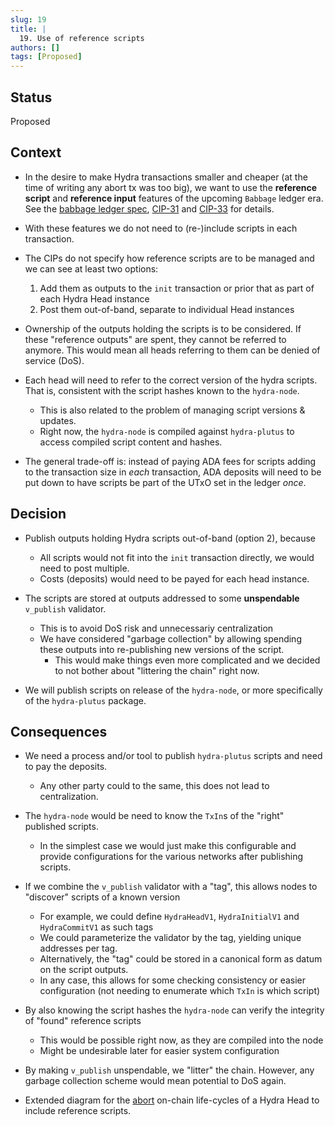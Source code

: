 ```yaml
---
slug: 19
title: | 
  19. Use of reference scripts
authors: []
tags: [Proposed]
---
```


## Status

Proposed

## Context

* In the desire to make Hydra transactions smaller and cheaper (at the time of writing any abort tx was too big), we want to use the **reference script** and **reference input** features of the upcoming `Babbage` ledger era. See the [babbage ledger spec](https://hydra.iohk.io/build/16861604/download/1/babbage-changes.pdf), [CIP-31](https://github.com/cardano-foundation/CIPs/tree/master/CIP-0031) and [CIP-33](https://github.com/cardano-foundation/CIPs/tree/master/CIP-0033) for details.

* With these features we do not need to (re-)include scripts in each transaction.

* The CIPs do not specify how reference scripts are to be managed and we can see at least two options:
  1. Add them as outputs to the `init` transaction or prior that as part of each Hydra Head instance
  2. Post them out-of-band, separate to individual Head instances

* Ownership of the outputs holding the scripts is to be considered. If these "reference outputs" are spent, they cannot be referred to anymore. This would mean all heads referring to them can be denied of service (DoS).

* Each head will need to refer to the correct version of the hydra scripts. That is, consistent with the script hashes known to the `hydra-node`.
  + This is also related to the problem of managing script versions & updates.
  + Right now, the `hydra-node` is compiled against `hydra-plutus` to access compiled script content and hashes.

* The general trade-off is: instead of paying ADA fees for scripts adding to the transaction size in _each_ transaction, ADA deposits will need to be put down to have scripts be part of the UTxO set in the ledger _once_.

## Decision

* Publish outputs holding Hydra scripts out-of-band (option 2), because
  + All scripts would not fit into the `init` transaction directly, we would need to post multiple.
  + Costs (deposits) would need to be payed for each head instance.

* The scripts are stored at outputs addressed to some **unspendable** `v_publish` validator.
  + This is to avoid DoS risk and unnecessariy centralization
  + We have considered "garbage collection" by allowing spending these outputs into re-publishing new versions of the script.
    - This would make things even more complicated and we decided to not bother about "littering the chain" right now.

* We will publish scripts on release of the `hydra-node`, or more specifically of the `hydra-plutus` package.

## Consequences

* We need a process and/or tool to publish `hydra-plutus` scripts and need to pay the deposits.
  + Any other party could to the same, this does not lead to centralization.

* The `hydra-node` would be need to know the `TxIn`s of the "right" published scripts.
  + In the simplest case we would just make this configurable and provide configurations for the various networks after publishing scripts.

* If we combine the `v_publish` validator with a "tag", this allows nodes to "discover" scripts of a known version 
  + For example, we could define `HydraHeadV1`, `HydraInitialV1` and `HydraCommitV1` as such tags
  + We could parameterize the validator by the tag, yielding unique addresses per tag.
  + Alternatively, the "tag" could be stored in a canonical form as datum on the script outputs. 
  + In any case, this allows for some checking consistency or easier configuration (not needing to enumerate which `TxIn` is which script)

* By also knowing the script hashes the `hydra-node` can verify the integrity of "found" reference scripts
  + This would be possible right now, as they are compiled into the node
  + Might be undesirable later for easier system configuration

* By making `v_publish` unspendable, we "litter" the chain. However, any garbage collection scheme would mean potential to DoS again.

* Extended diagram for the [abort](img/on-chain-abort-reference-scripts.jpg) on-chain life-cycles of a Hydra Head to include reference scripts.
